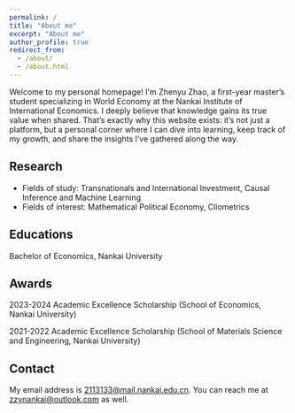 ```yaml
---
permalink: /
title: "About me"
excerpt: "About me"
author_profile: true
redirect_from: 
  - /about/
  - /about.html
---
```


Welcome to my personal homepage! I'm Zhenyu Zhao, a first-year master’s student specializing in World Economy at the Nankai Institute of International Economics. I deeply believe that knowledge gains its true value when shared. That’s exactly why this website exists: it’s not just a platform, but a personal corner where I can dive into learning, keep track of my growth, and share the insights I’ve gathered along the way.

Research
------
- Fields of study: Transnationals and International Investment, Causal Inference and Machine Learning
- Fields of interest: Mathematical Political Economy, Cliometrics

Educations
------

Bachelor of Economics, Nankai University

Awards
------
2023-2024 Academic Excellence Scholarship (School of Economics, Nankai University)

2021-2022 Academic Excellence Scholarship (School of Materials Science and Engineering, Nankai University)

Contact
------
My email address is <2113133@mail.nankai.edu.cn>. You can reach me at <zzynankai@outlook.com> as well.
